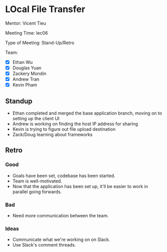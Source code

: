 # LOcal File Transfer #

Mentor: Vicent Tieu

Meeting Time: lec06

Type of Meeting: Stand-Up/Retro

Team: 
- [x] Ethan Wu
- [x] Douglas Yuan 
- [x] Zackery Mondin
- [x] Andrew Tran 
- [x] Kevin Pham

## Standup ##
- Ethan completed and merged the base application branch, moving on to setting up the client UI
- Andrew is working on finding the host IP address for sharing
- Kevin is trying to figure out file upload destination
- Zack/Doug learning about frameworks

## Retro ##
### Good ###
- Goals have been set, codebase has been started.
- Team is well-motivated.
- Now that the application has been set up, it'll be easier to work in parallel going forwards.

### Bad ###
- Need more communication between the team.

### Ideas ###
- Communicate what we're working on on Slack.
- Use Slack's comment threads.
